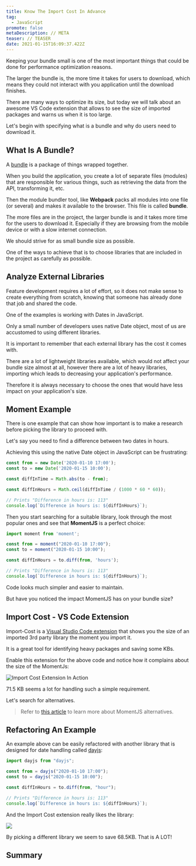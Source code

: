 ```yaml
---
title: Know The Import Cost In Advance
tag:
  - JavaScript
promote: false
metaDescription: // META
teaser: // TEASER
date: 2021-01-15T16:09:37.422Z
---
```

Keeping your bundle small is one of the most important things that could be done for performance optimization reasons.

The larger the bundle is, the more time it takes for users to download, which means they could not interact with you application until the download finishes.

There are many ways to optimize its size, but today we will talk about an awesome VS Code extension that allows to see the size of imported packages and warns us when it is too large.

Let's begin with specifying what is a bundle and why do users need to download it.

## What Is A Bundle?

A [bundle](https://www.vocabulary.com/dictionary/bundle) is a package of things wrapped together.

When you build the application, you create a lot of separate files (modules) that are responsible for various things, such as retrieving the data from the API, transforming it, etc.

Then the module bundler tool, like **Webpack** packs all modules into one file (or several) and makes it available to the browser. This file is called **bundle**.

The more files are in the project, the larger bundle is and it takes more time for the users to download it. Especially if they are browsing from the mobile device or with a slow internet connection.

We should strive for as small bundle size as possible.

One of the ways to achieve that is to choose libraries that are included in the project as carefully as possible.

## Analyze External Libraries

Feature development requires a lot of effort, so it does not make sense to create everything from scratch, knowing that someone has already done that job and shared the code.

One of the examples is working with Dates in JavaScript.

Only a small number of developers uses native Date object, most of us are accustomed to using different libraries.

It is important to remember that each external library has the cost it comes with. 

There are a lot of lightweight libraries available, which would not affect your bundle size almost at all, however there are a lot of heavy libraries, importing which leads to decreasing your application's performance.

Therefore it is always necessary to choose the ones that would have less impact on your application's size.

## Moment Example

There is one example that can show how important is to make a research before picking the library to proceed with.

Let's say you need to find a difference between two dates in hours.

Achieving this using the native Date object in JavaScript can be frustrating:

```javascript
const from = new Date('2020-01-10 17:00');
const to = new Date('2020-01-15 10:00');

const diffInTime = Math.abs(to - from);

const diffInHours = Math.ceil(diffInTime / (1000 * 60 * 60)); 

// Prints "Difference in hours is: 113"
console.log(`Difference in hours is: ${diffInHours}`);
```

Then you start searching for a suitable library, look through the most popular ones and see that **MomentJS** is a perfect choice:

```javascript
import moment from 'moment';

const from = moment("2020-01-10 17:00");
const to = moment("2020-01-15 10:00");

const diffInHours = to.diff(from, 'hours');

// Prints "Difference in hours is: 113"
console.log(`Difference in hours is: ${diffInHours}`);
```

Code looks much simpler and easier to maintain.

But have you noticed the impact MomentJS has on your bundle size?

## Import Cost - VS Code Extension

Import-Cost is a [Visual Studio Code extension](https://marketplace.visualstudio.com/items?itemName=wix.vscode-import-cost) that shows you the size of an imported 3rd party library the moment you import it.

It is a great tool for identifying heavy packages and saving some KBs.

Enable this extension for the above code and notice how it complains about the size of the MomentJs:

![Import Cost Extension In Action](/img/screenshot-2021-01-15-at-17.58.08.png "Import Cost Extension In Action")

71.5 KB seems a lot for handling such a simple requirement. 

Let's search for alternatives.

> Refer to [this article](/the-best-momentjs-alternatives/) to learn more about MomentJS alternatives.

## Refactoring An Example

An example above can be easily refactored with another library that is designed for date handling called [dayjs](https://github.com/iamkun/dayjs):

```javascript
import dayjs from "dayjs";

const from = dayjs("2020-01-10 17:00");
const to = dayjs("2020-01-15 10:00");

const diffInHours = to.diff(from, "hour");

// Prints "Difference in hours is: 113"
console.log(`Difference in hours is: ${diffInHours}`);
```

And the Import Cost extension really likes the library:

![](/img/screenshot-2021-01-15-at-17.59.01.png)

By picking a different library we seem to save 68.5KB. That is A LOT!

## Summary